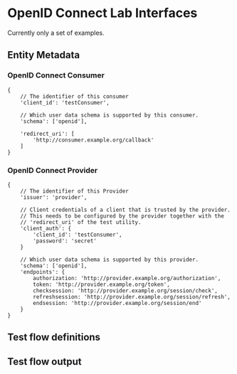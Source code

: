 # OpenID Connect Lab Interfaces

Currently only a set of examples. 

## Entity Metadata


### OpenID Connect Consumer


	{
		// The identifier of this consumer
		'client_id': 'testConsumer',
		
		// Which user data schema is supported by this consumer.
		'schema': ['openid'],
		
		'redirect_uri': [
			'http://consumer.example.org/callback'
		]
	}


### OpenID Connect Provider

<script src="https://gist.github.com/1200033.js?file=openid-connect-lab-provider-metadata.js"></script>


	{
		// The identifier of this Provider
		'issuer': 'provider',
		
		// Client credentials of a client that is trusted by the provider.
		// This needs to be configured by the provider together with the
		// 'redirect_uri' of the test utility. 
		'client_auth': {
			'client_id': 'testConsumer',
			'password': 'secret'
		}
	
		// Which user data schema is supported by this provider.
		'schema': ['openid'],
		'endpoints': {
			authorization: 'http://provider.example.org/authorization',
			token: 'http://provider.example.org/token',
			checksession: 'http://provider.example.org/session/check',
			refreshsession: 'http://provider.example.org/session/refresh',
			endsession: 'http://provider.example.org/session/end'
		}
	}




## Test flow definitions








## Test flow output









